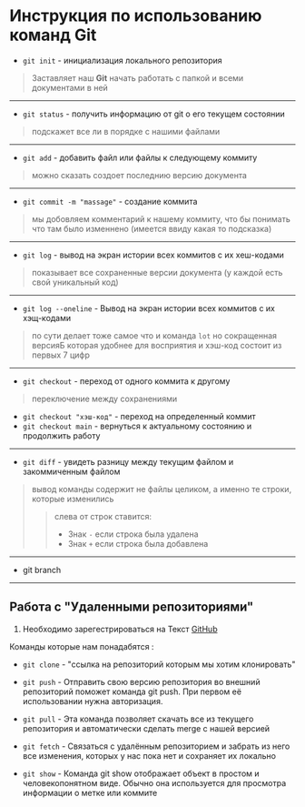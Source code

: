 # Инструкция по использованию команд Git 
- `git init` - инициализация локального репозитория
> Заставляет наш **Git** начать работать с папкой и всеми документами в ней
---


- `git status` - получить информацию от git о его текущем состоянии
> подскажет все ли в порядке с нашими файлами

---

- `git add` - добавить файл или файлы к следующему коммиту
> можно сказать создоет последнию версию документа
---

- `git commit -m "massage"` - создание коммита
> мы добовляем комментарий к нашему коммиту, что бы понимать что там было изменнено (имеется ввиду какая то подсказка)
---

- `git log` - вывод на экран истории всех коммитов с их хеш-кодами
> показывает все сохраненные версии документа (у каждой есть свой уникальный код)
---

- `git log --oneline` - Вывод на экран истории всех коммитов с их хэщ-кодами
> по сути делает тоже самое что и команда `lot` но сокращенная версияБ которая удобнее для восприятия и хэш-код состоит из первых 7 цифр 
---

- `git checkout` - переход от одного коммита к другому
> переключение между сохранениями

- `git checkout "хэш-код"` - переход на определенный коммит
- `git checkout main` - вернуться к актуальному состоянию и продолжить работу
---

- `git diff` - увидеть разницу между текущим файлом и закоммиченным файлом
> вывод команды содержит не файлы целиком, а именно те строки, которые изменились
>> cлева от строк ставится:
>>- Знак `-` если строка была удалена
>>- Знак `+` если строка была добавлена
---
- git branch
---
## Работа с "Удаленными репозиториями"

1. Необходимо зарегестрироваться на Текст [GitHub](https://github.com "Сайт GitHub")

Команды которые нам понадабятся :
- `git clone` - "ссылка на репозиторий которым мы хотим клонировать"
- `git push` - Отправить свою версию репозитория во внешний репозиторий поможет команда git push. При первом её использовании нужна авторизация.

- `git pull` - Эта команда позволяет скачать все 
из текущего репозитория и автоматически сделать merge с нашей версией

- `git fetch` - Связаться с удалённым репозиторием и забрать из него все изменения, которых у нас пока нет и сохраняет их локально

- `git show` - Команда git show отображает объект в простом и человекопонятном виде. Обычно она используется для просмотра информации о метке или коммите